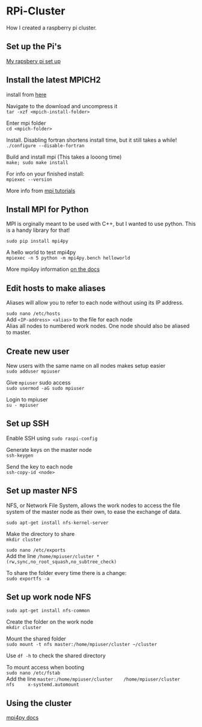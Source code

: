 # RPi-Cluster  
How I created a raspberry pi cluster.  

## Set up the Pi's  
[My rapsbery pi set up](https://github.com/jorgenmiller/Raspberry-Pi-Setup)  

## Install the latest MPICH2  
install from [here](http://www.mcs.anl.gov/research/projects/mpich2/)  

Navigate to the download and uncompress it  
`tar -xzf <mpich-install-folder>`  

Enter mpi folder  
`cd <mpich-folder>`  

Install. Disabling fortran shortens install time, but it still takes a while!    
`./configure --disable-fortran`  

Build and install mpi (This takes a looong time)  
`make; sudo make install`  

For info on your finished install:  
`mpiexec --version`  

More info from [mpi tutorials](http://mpitutorial.com/tutorials/installing-mpich2/)  

## Install MPI for Python  
MPI is orginally meant to be used with C++, but I wanted to use python. This is a handy library for that!  

`sudo pip install mpi4py`  

A hello world to test mpi4py  
`mpiexec -n 5 python -m mpi4py.bench helloworld`  

More mpi4py information [on the docs](https://mpi4py.readthedocs.io/en/stable/install.html)  

## Edit hosts to make aliases  
Aliases will allow you to refer to each node without using its IP address.  

`sudo nano /etc/hosts`  
Add `<IP-address> <alias>` to the file for each node  
Alias all nodes to numbered work nodes. One node should also be aliased to master.  

## Create new user  
New users with the same name on all nodes makes setup easier  
`sudo adduser mpiuser`  

Give `mpiuser` sudo access  
`sudo usermod -aG sudo mpiuser`  

Login to mpiuser  
`su - mpiuser`  

## Set up SSH  
Enable SSH using `sudo raspi-config`  

Generate keys on the master node  
`ssh-keygen`  

Send the key to each node  
`ssh-copy-id <node>`  

## Set up master NFS  
NFS, or Network File System, allows the work nodes to access the file system of the master node as their own, to ease the exchange of data.  

`sudo apt-get install nfs-kernel-server`  

Make the directory to share  
`mkdir cluster`  

`sudo nano /etc/exports`  
Add the line `/home/mpiuser/cluster *(rw,sync,no_root_squash,no_subtree_check)`  

To share the folder every time there is a change:  
`sudo exportfs -a`  

## Set up work node NFS  
`sudo apt-get install nfs-common`  

Create the folder on the work node  
`mkdir cluster`  

Mount the shared folder  
`sudo mount -t nfs master:/home/mpiuser/cluster ~/cluster`  

Use `df -h` to check the shared directory  

To mount access when booting  
`sudo nano /etc/fstab`  
Add the line `master:/home/mpiuser/cluster    /home/mpiuser/cluster   nfs     x-systemd.automount`  

## Using the cluster  
[mpi4py docs](https://mpi4py.readthedocs.io/en/stable/index.html)
